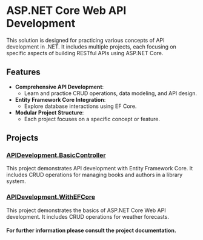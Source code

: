 # ASP.NET Core Web API Development

This solution is designed for practicing various concepts of API development in .NET. It includes multiple projects, each focusing on specific aspects of building RESTful APIs using ASP.NET Core.

## Features

- **Comprehensive API Development**:
  - Learn and practice CRUD operations, data modeling, and API design.
- **Entity Framework Core Integration**:
  - Explore database interactions using EF Core.
- **Modular Project Structure**:
  - Each project focuses on a specific concept or feature.

## Projects

### [APIDevelopment.BasicController](./APIDevelopment.BasicController/README.md)
This project demonstrates API development with Entity Framework Core. It includes CRUD operations for managing books and authors in a library system.

### [APIDevelopment.WithEFCore](./APIDevelopment.WithEFCore/README.md)
This project demonstrates the basics of ASP.NET Core Web API development. It includes CRUD operations for weather forecasts.

#### For further information please consult the project documentation.
